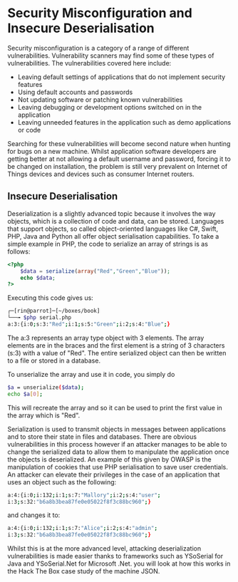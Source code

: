 # Security Misconfiguration and Insecure Deserialisation

Security misconfiguration is a category of a range of different vulnerabilities. Vulnerability scanners may find some of these types of vulnerabilities. The vulnerabilities covered here include:

* Leaving default settings of applications that do not implement security features
* Using default accounts and passwords
* Not updating software or patching known vulnerabilities
* Leaving debugging or development options switched on in the application
* Leaving unneeded features in the application such as demo applications or code

Searching for these vulnerabilities will become second nature when hunting for bugs on a new machine. Whilst application software developers are getting better at not allowing a default username and password, forcing it to be changed on installation, the problem is still very prevalent on Internet of Things devices and devices such as consumer Internet routers.

## Insecure Deserialisation

Deserialization is a slightly advanced topic because it involves the way objects, which is a collection of code and data, can be stored. Languages that support objects, so called object-oriented languages like C\#, Swift, PHP, Java and Python all offer object serialisation capabilities. To take a simple example in PHP, the code to serialize an array of strings is as follows:

```php
<?php
    $data = serialize(array("Red","Green","Blue"));
    echo $data;
?>
```

Executing this code gives us:

```bash
┌─[rin@parrot]─[~/boxes/book]
└──╼ $php serial.php
a:3:{i:0;s:3:"Red";i:1;s:5:"Green";i:2;s:4:"Blue";}
```

The a:3 represents an array type object with 3 elements. The array elements are in the braces and the first element is a string of 3 characters \(s:3\) with a value of "Red". The entire serialized object can then be written to a file or stored in a database.

To unserialize the array and use it in code, you simply do

```bash
$a = unserialize($data);
echo $a[0];
```

This will recreate the array and so it can be used to print the first value in the array which is "Red".

Serialization is used to transmit objects in messages between applications and to store their state in files and databases. There are obvious vulnerabilities in this process however if an attacker manages to be able to change the serialized data to allow them to manipulate the application once the objects is deserialized. An example of this given by OWASP is the manipulation of cookies that use PHP serialisation to save user credentials. An attacker can elevate their privileges in the case of an application that uses an object such as the following:

```bash
a:4:{i:0;i:132;i:1;s:7:"Mallory";i:2;s:4:"user";
i:3;s:32:"b6a8b3bea87fe0e05022f8f3c88bc960";}
```

and changes it to:

```bash
a:4:{i:0;i:132;i:1;s:7:"Alice";i:2;s:4:"admin";
i:3;s:32:"b6a8b3bea87fe0e05022f8f3c88bc960";}
```

Whilst this is at the more advanced level, attacking deserialization vulnerabilities is made easier thanks to frameworks such as YSoSerial for Java and YSoSerial.Net for Microsoft .Net. you will look at how this works in the Hack The Box case study of the machine JSON.

